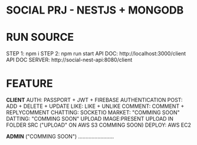 # SOCIAL PRJ - NESTJS + MONGODB

# RUN SOURCE

<space>STEP 1: npm i<space>
<space>STEP 2: npm run start<space>
<space>API DOC: http://localhost:3000/client<space>
<space>API DOC SERVER: http://social-nest-api:8080/client<space>

# FEATURE

**CLIENT**
<space>AUTH: PASSPORT + JWT + FIREBASE AUTHENTICATION<space>
<space>POST: ADD + DELETE + UPDATE<space>
<space>LIKE: LIKE + UNLIKE<space>
<space>COMMENT: COMMENT + REPLYCOMMENT<space>
<space>CHATTING: SOCKETIO<space>
<space>MARKET: "COMMING SOON"<space>
<space>DATTING: "COMMING SOON"<space>
<space>UPLOAD IMAGE:PRESENT UPLOAD IN FOLDER SRC ("UPLOAD" ON AWS S3 COMMING SOON)<space>
<space>DEPLOY: AWS EC2<space>

**ADMIN** ("COMMING SOON")
........................
